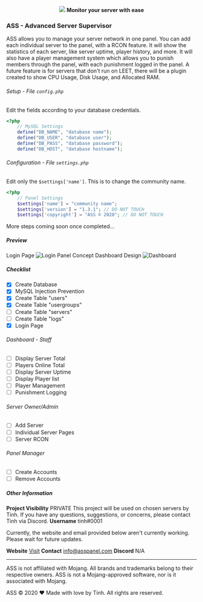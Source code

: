 <p align="center">
    <a href="https://asspanel.com"><img src="https://cdn.discordapp.com/attachments/775500306930335815/779044673524203520/asspanel-01.png"></img></a>
    <b>Monitor your server with ease</b>
</p>

### ASS - Advanced Server Supervisor
ASS allows you to manage your server network in one panel. You can add each individual server to the panel, with a RCON feature. It will show the statistics of each server, like server uptime, player history, and more. It will also have a player management system which allows you to punish members through the panel, with each punishment logged in the panel. A future feature is for servers that don't run on LEET, there will be a plugin created to show CPU Usage, Disk Usage, and Allocated RAM.


###### Setup - File `config.php`
Edit the fields according to your database credentials.
```php
<?php
    // MySQL Settings
    define("DB_NAME", "database name");
    define("DB_USER", "database user");
    define("DB_PASS", "database password");
    define("DB_HOST", "database hostname");
```

###### Configuration - File `settings.php`
Edit only the `$settings['name']`. This is to change the community name.
```php
<?php
    // Panel Settings
    $settings['name'] = "community name";
    $settings['version'] = "1.3.1"; // DO NOT TOUCH
    $settings['copyright'] = "ASS © 2020"; // DO NOT TOUCH
```

<p>More steps coming soon once completed...</p>

##### Preview
Login Page
![Login Panel](https://cdn.discordapp.com/attachments/766246207483674644/779065143098998784/login-01.png)
Concept Dashboard Design
![Dashboard](https://cdn.discordapp.com/attachments/766246207483674644/779576749650477056/dashboard-01.png)

##### Checklist
- [x] Create Database
- [x] MySQL Injection Prevention
- [x] Create Table "users"
- [x] Create Table "usergroups"
- [ ] Create Table "servers"
- [ ] Create Table "logs"
- [x] Login Page
###### Dashboard - Staff
- [ ] Display Server Total
- [ ] Players Online Total
- [ ] Display Server Uptime
- [ ] Display Player list
- [ ] Player Management
- [ ] Punishment Logging
###### Server Owner/Admin
- [ ] Add Server
- [ ] Individual Server Pages
- [ ] Server RCON
###### Panel Manager
- [ ] Create Accounts
- [ ] Remove Accounts
 
##### Other Information

**Project Visibility** PRIVATE 
This project will be used on chosen servers by Tinh. If you have any questions, suggestions, or concerns, please contact Tinh via Discord.
**Username** tinh#0001

Currently, the website and email provided below aren't currently working. Please wait for future updates.

**Website** [Visit](https://asspanel.com)
**Contact** info@asspanel.com
**Discord** N/A

---
<p>ASS is not affiliated with Mojang. All brands and trademarks belong to their respective owners. ASS is not a Mojang-approved software, nor is it associated with Mojang.</p>
ASS © 2020 ❤ Made with love by Tinh. All rights are reserved.
